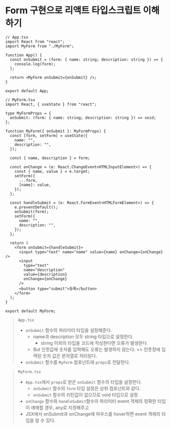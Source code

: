 # Form 구현으로 리액트 타입스크립트 이해하기

```tsx
// App.tsx
import React from "react";
import MyForm from "./MyForm";

function App() {
  const onSubmit = (form: { name: string; description: string }) => {
    console.log(form);
  };

  return <MyForm onSubmit={onSubmit} />;
}

export default App;
```

```tsx
// MyForm.tsx
import React, { useState } from "react";

type MyFormProps = {
  onSubmit: (form: { name: string; description: string }) => void;
};

function MyForm({ onSubmit }: MyFormProps) {
  const [form, setForm] = useState({
    name: "",
    description: "",
  });

  const { name, description } = form;

  const onChange = (e: React.ChangeEvent<HTMLInputElement>) => {
    const { name, value } = e.target;
    setForm({
      ...form,
      [name]: value,
    });
  };

  const handleSubmit = (e: React.FormEvent<HTMLFormElement>) => {
    e.preventDefault();
    onSubmit(form);
    setForm({
      name: "",
      description: "",
    });
  };

  return (
    <form onSubmit={handleSubmit}>
      <input type="text" name="name" value={name} onChange={onChange} />
      <input
        type="text"
        name="description"
        value={description}
        onChange={onChange}
      />
      <button type="submit">등록</button>
    </form>
  );
}

export default MyForm;
```

> `App.tsx` 
> - `onSubmit` 함수의 파라미터 타입을 설정해준다.
>   - name과 description 모두 string 타입으로 설정한다.
>     - string 이외의 타입을 코드에 작성한다면 오류가 발생한다. 
>   - But 인풋값에 숫자를 입력해도 오류는 발생하지 않는다. => 인풋창에 입력된 숫자 값은 문자열로 처리된다.
> - `onSubmit` 함수를 `MyForm` 컴포넌트에 `props`로 전달한다. 

> `MyForm.tsx`
> - `App.tsx`에서 `props`로 받은 `onSubmit` 함수의 타입을 설정한다.
>   - `onSubmit` 함수의 `form` 타입 설정은 상위 컴포넌트와 같다. 
>   - `onSubmit` 함수의 리턴값이 없으므로 void 타입으로 설정
> - `onChange` 함수와 `handleSubmit`함수의 파라미터 event 객체의 정확한 타입이 애매할 경우, any로 지정해주고
> - JSX에서 onSubmit과 onChange에 마우스를 hover하면 event 객체의 타입을 알 수 있다. 

